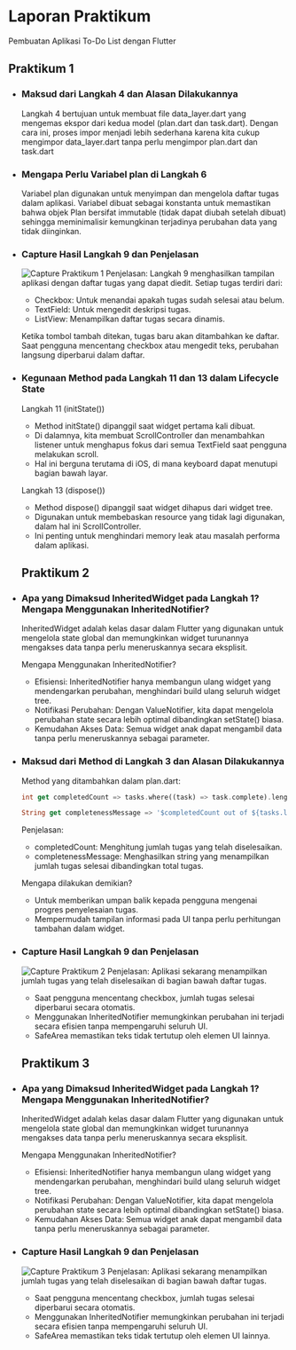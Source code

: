 # Laporan Praktikum

Pembuatan Aplikasi To-Do List dengan Flutter

## Praktikum 1

* ### Maksud dari Langkah 4 dan Alasan Dilakukannya
    Langkah 4 bertujuan untuk membuat file data_layer.dart yang mengemas ekspor dari kedua model (plan.dart dan task.dart). Dengan cara ini, proses impor menjadi lebih sederhana karena kita cukup mengimpor data_layer.dart tanpa perlu mengimpor plan.dart dan task.dart

* ### Mengapa Perlu Variabel plan di Langkah 6
    Variabel plan digunakan untuk menyimpan dan mengelola daftar tugas dalam aplikasi. Variabel dibuat sebagai konstanta untuk memastikan bahwa objek Plan bersifat immutable (tidak dapat diubah setelah dibuat) sehingga meminimalisir kemungkinan terjadinya perubahan data yang tidak diinginkan.

* ### Capture Hasil Langkah 9 dan Penjelasan
    ![Capture Praktikum 1](images/latihan1.gif)
    Penjelasan: Langkah 9 menghasilkan tampilan aplikasi dengan daftar tugas yang dapat diedit. Setiap tugas terdiri dari:
    * Checkbox: Untuk menandai apakah tugas sudah selesai atau belum.
    * TextField: Untuk mengedit deskripsi tugas.
    * ListView: Menampilkan daftar tugas secara dinamis.
    
    Ketika tombol tambah ditekan, tugas baru akan ditambahkan ke daftar. Saat pengguna mencentang checkbox atau mengedit teks, perubahan langsung diperbarui dalam daftar.

* ### Kegunaan Method pada Langkah 11 dan 13 dalam Lifecycle State
    Langkah 11 (initState())
    * Method initState() dipanggil saat widget pertama kali dibuat.
    * Di dalamnya, kita membuat ScrollController dan menambahkan listener untuk menghapus fokus dari semua TextField saat pengguna melakukan scroll.
    * Hal ini berguna terutama di iOS, di mana keyboard dapat menutupi bagian bawah layar.
    
    Langkah 13 (dispose())
    * Method dispose() dipanggil saat widget dihapus dari widget tree.
    * Digunakan untuk membebaskan resource yang tidak lagi digunakan, dalam hal ini ScrollController.
    * Ini penting untuk menghindari memory leak atau masalah performa dalam aplikasi.
    ## Praktikum 2

* ### Apa yang Dimaksud InheritedWidget pada Langkah 1? Mengapa Menggunakan InheritedNotifier?
    InheritedWidget adalah kelas dasar dalam Flutter yang digunakan untuk mengelola state global dan memungkinkan widget turunannya mengakses data tanpa perlu meneruskannya secara eksplisit.

    Mengapa Menggunakan InheritedNotifier?
    * Efisiensi: InheritedNotifier hanya membangun ulang widget yang mendengarkan perubahan, menghindari build ulang seluruh widget tree.
    * Notifikasi Perubahan: Dengan ValueNotifier, kita dapat mengelola perubahan state secara lebih optimal dibandingkan setState() biasa.
    * Kemudahan Akses Data: Semua widget anak dapat mengambil data tanpa perlu meneruskannya sebagai parameter.

* ### Maksud dari Method di Langkah 3 dan Alasan Dilakukannya
    Method yang ditambahkan dalam plan.dart:
    ```dart
    int get completedCount => tasks.where((task) => task.complete).length;

    String get completenessMessage => '$completedCount out of ${tasks.lenght} tasks';
    ```
    Penjelasan:
    * completedCount: Menghitung jumlah tugas yang telah diselesaikan.
    * completenessMessage: Menghasilkan string yang menampilkan jumlah tugas selesai dibandingkan total tugas.
    
    Mengapa dilakukan demikian?
    * Untuk memberikan umpan balik kepada pengguna mengenai progres penyelesaian tugas.
    * Mempermudah tampilan informasi pada UI tanpa perlu perhitungan tambahan dalam widget.

* ### Capture Hasil Langkah 9 dan Penjelasan
    ![Capture Praktikum 2](images/latihan%202.gif)
    Penjelasan: Aplikasi sekarang menampilkan jumlah tugas yang telah diselesaikan di bagian bawah daftar tugas.
    * Saat pengguna mencentang checkbox, jumlah tugas selesai diperbarui secara otomatis.
    * Menggunakan InheritedNotifier memungkinkan perubahan ini terjadi secara efisien tanpa mempengaruhi seluruh UI.
    * SafeArea memastikan teks tidak tertutup oleh elemen UI lainnya.
    ## Praktikum 3

* ### Apa yang Dimaksud InheritedWidget pada Langkah 1? Mengapa Menggunakan InheritedNotifier?
    InheritedWidget adalah kelas dasar dalam Flutter yang digunakan untuk mengelola state global dan memungkinkan widget turunannya mengakses data tanpa perlu meneruskannya secara eksplisit.

    Mengapa Menggunakan InheritedNotifier?
    * Efisiensi: InheritedNotifier hanya membangun ulang widget yang mendengarkan perubahan, menghindari build ulang seluruh widget tree.
    * Notifikasi Perubahan: Dengan ValueNotifier, kita dapat mengelola perubahan state secara lebih optimal dibandingkan setState() biasa.
    * Kemudahan Akses Data: Semua widget anak dapat mengambil data tanpa perlu meneruskannya sebagai parameter.

* ### Capture Hasil Langkah 9 dan Penjelasan
    ![Capture Praktikum 3](images/latihan%203.gif)
    Penjelasan: Aplikasi sekarang menampilkan jumlah tugas yang telah diselesaikan di bagian bawah daftar tugas.
    * Saat pengguna mencentang checkbox, jumlah tugas selesai diperbarui secara otomatis.
    * Menggunakan InheritedNotifier memungkinkan perubahan ini terjadi secara efisien tanpa mempengaruhi seluruh UI.
    * SafeArea memastikan teks tidak tertutup oleh elemen UI lainnya.
    